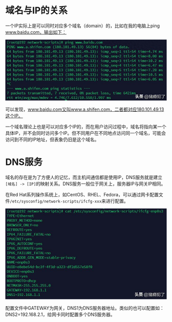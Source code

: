 # 域名与IP的关系

一个IP实际上是可以同时对应多个域名（domain）的，比如在我的电脑上ping www.baidu.com，输出如下：

![](assets/20250320_015552_image.png)

可以发现，www.baidu.com又叫www.a.shifen.com，二者都对应180.101.49.13这个IP。

一个域名理论上也是可以对应多个IP的，而在用户访问过程中，域名将指向某一个具体IP，并不会同时访问多个IP。但不同用户在不同地点访问同一个域名，可能会访问到不同的IP地址，但表象仍旧是这个域名。

# DNS服务

域名的存在是为了方便人的记忆，而主机间通信都是使用IP，DNS服务就是建立`[域名] -> [IP]`的映射关系。DNS服务一般位于网关上，服务器IP与网关IP相同。

在Red Hat系列操作系统上，如CentOS、RHEL、Fedora，可以通过网卡配置文件`/etc/sysconfig/network-scripts/ifcfg-xxx`来进行配置。

![](assets/20250320_015710_image.png)

配置文件中GATEWAY为网关，DNS1为DNS服务器地址。类似的也可以配置如：DNS2=192.168.2.1，给网卡同时配置多个DNS服务器。
